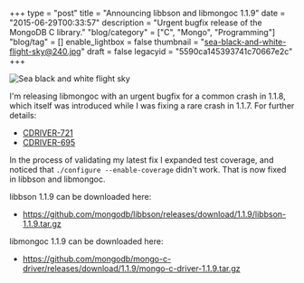 +++
type = "post"
title = "Announcing libbson and libmongoc 1.1.9"
date = "2015-06-29T00:33:57"
description = "Urgent bugfix release of the MongoDB C library."
"blog/category" = ["C", "Mongo", "Programming"]
"blog/tag" = []
enable_lightbox = false
thumbnail = "sea-black-and-white-flight-sky@240.jpg"
draft = false
legacyid = "5590ca145393741c70667e2c"
+++

<p><img style="display:block; margin-left:auto; margin-right:auto;" src="sea-black-and-white-flight-sky.jpg" alt="Sea black and white flight sky" title="Sea black and white flight sky" /></p>
<p>I'm releasing libmongoc with an urgent bugfix for a common crash in 1.1.8, which itself was introduced while I was fixing a rare crash in 1.1.7. For further details:</p>
<ul>
<li><a href="https://jira.mongodb.org/browse/CDRIVER-721">CDRIVER-721</a></li>
<li><a href="https://jira.mongodb.org/browse/CDRIVER-695">CDRIVER-695</a></li>
</ul>
<p>In the process of validating my latest fix I expanded test coverage, and noticed that <code>./configure --enable-coverage</code> didn't work. That is now fixed in libbson and libmongoc.</p>
<p>libbson 1.1.9 can be downloaded here:</p>
<ul>
<li><a href="https://github.com/mongodb/libbson/releases/download/1.1.9/libbson-1.1.9.tar.gz">https://github.com/mongodb/libbson/releases/download/1.1.9/libbson-1.1.9.tar.gz</a></li>
</ul>
<p>libmongoc 1.1.9 can be downloaded here:</p>
<ul>
<li><a href="https://github.com/mongodb/mongo-c-driver/releases/download/1.1.9/mongo-c-driver-1.1.9.tar.gz">https://github.com/mongodb/mongo-c-driver/releases/download/1.1.9/mongo-c-driver-1.1.9.tar.gz</a></li>
</ul>
    